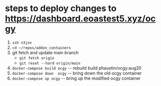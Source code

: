 # steps to deploy changes to  https://dashboard.eoastest5.xyz/ocgy

1. `ssh n3jov`
2. `cd ~/repos/addon_containers`
3. git fetch and update main branch
   - `git fetch origin`
   - `git reset --hard origin/main` 
4. `docker-compose build ocgy`  -- rebuild build phaustin/ocgy:aug20
5. `docker-compose down  ocgy`   -- bring down the old ocgy container
6. `docker-compose up ocgy`  -- bring up the modified ocgy container
